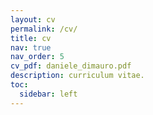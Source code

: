 ```yaml
---
layout: cv
permalink: /cv/
title: cv
nav: true
nav_order: 5
cv_pdf: daniele_dimauro.pdf
description: curriculum vitae.
toc:
  sidebar: left
---
```


